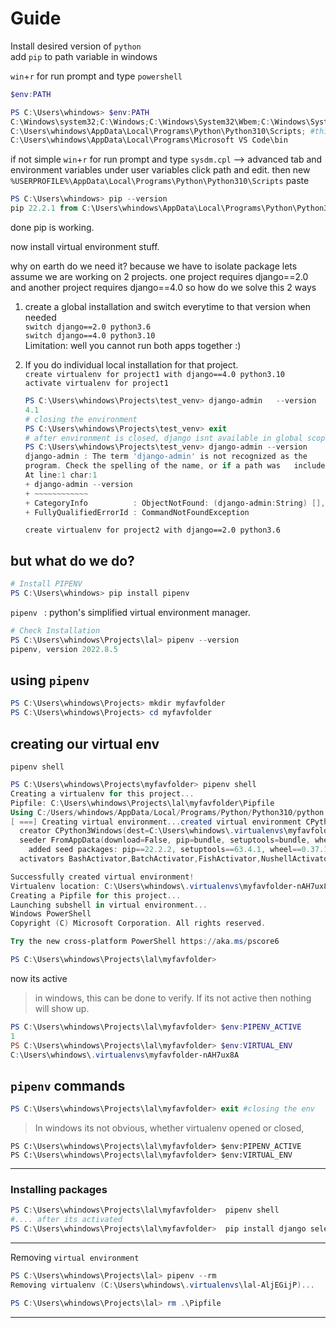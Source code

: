 <!-- guide.md -->
# Guide

Install desired version of `python`  
add `pip` to path variable in windows

`win`+`r` for run prompt and type `powershell`

```powershell
$env:PATH

PS C:\Users\whindows> $env:PATH
C:\Windows\system32;C:\Windows;C:\Windows\System32\Wbem;C:\Windows\System32\WindowsPowerShell\v1.0\;C:\Windows\System32\OpenSSH\;C:\Program Files\Git\cmd;C:\Users\whindows\AppData\Local\Microsoft\WindowsApps;
C:\Users\whindows\AppData\Local\Programs\Python\Python310\Scripts; #this should be there
C:\Users\whindows\AppData\Local\Programs\Microsoft VS Code\bin
```
if not simple
`win`+`r` for run prompt and type `sysdm.cpl` --> advanced tab and environment variables
under user variables click path and edit.
then new 
`%USERPROFILE%\AppData\Local\Programs\Python\Python310\Scripts` paste

```powershell
PS C:\Users\whindows> pip --version
pip 22.2.1 from C:\Users\whindows\AppData\Local\Programs\Python\Python310\lib\site-packages\pip (python 3.10)
```
done pip is working.

now install virtual environment stuff.

why on earth do we need it? because we have to isolate package
lets assume we are working on 2 projects.
one project requires django==2.0 and another project requires django==4.0
so how do we solve this 2 ways
1. create a global installation and switch everytime to that version when needed  
    `switch django==2.0 python3.6`    
    `switch django==4.0 python3.10`  
    Limitation: well you cannot run both apps together :)
2. If you do individual local installation for that project.  
    `create virtualenv for project1 with django==4.0 python3.10 `
    `activate virtualenv for project1`
    ```powershell
    PS C:\Users\whindows\Projects\test_venv> django-admin   --version
    4.1
    # closing the environment
    PS C:\Users\whindows\Projects\test_venv> exit
    # after environment is closed, django isnt available in global scope
    PS C:\Users\whindows\Projects\test_venv> django-admin --version
    django-admin : The term 'django-admin' is not recognized as the     name of a cmdlet, function, script file, or operable
    program. Check the spelling of the name, or if a path was   included, verify that the path is correct and try again.
    At line:1 char:1
    + django-admin --version
    + ~~~~~~~~~~~~
    + CategoryInfo          : ObjectNotFound: (django-admin:String) [], CommandNotFoundException
    + FullyQualifiedErrorId : CommandNotFoundException
    ``` 

    `create virtualenv for project2 with django==2.0 python3.6 `

## but what do we do?
```powershell
# Install PIPENV
PS C:\Users\whindows> pip install pipenv
```
`pipenv ` : python's simplified virtual environment manager.
```powershell
# Check Installation
PS C:\Users\whindows\Projects\lal> pipenv --version
pipenv, version 2022.8.5
```

## using `pipenv`
```powershell
PS C:\Users\whindows\Projects> mkdir myfavfolder
PS C:\Users\whindows\Projects> cd myfavfolder
```

## creating our virtual env
`pipenv shell`
```powershell
PS C:\Users\whindows\Projects\myfavfolder> pipenv shell
Creating a virtualenv for this project...
Pipfile: C:\Users\whindows\Projects\lal\myfavfolder\Pipfile
Using C:/Users/whindows/AppData/Local/Programs/Python/Python310/python.exe (3.10.6) to create virtualenv...
[ ===] Creating virtual environment...created virtual environment CPython3.10.6.final.0-64 in 1213ms
  creator CPython3Windows(dest=C:\Users\whindows\.virtualenvs\myfavfolder-nAH7ux8A, clear=False, no_vcs_ignore=False, global=False)
  seeder FromAppData(download=False, pip=bundle, setuptools=bundle, wheel=bundle, via=copy, app_data_dir=C:\Users\whindows\AppData\Local\pypa\virtualenv)
    added seed packages: pip==22.2.2, setuptools==63.4.1, wheel==0.37.1
  activators BashActivator,BatchActivator,FishActivator,NushellActivator,PowerShellActivator,PythonActivator

Successfully created virtual environment!
Virtualenv location: C:\Users\whindows\.virtualenvs\myfavfolder-nAH7ux8A
Creating a Pipfile for this project...
Launching subshell in virtual environment...
Windows PowerShell
Copyright (C) Microsoft Corporation. All rights reserved.

Try the new cross-platform PowerShell https://aka.ms/pscore6

PS C:\Users\whindows\Projects\lal\myfavfolder>
```

now its active
> in windows, this can be done to verify. If its not active then nothing will show up.
```powershell
PS C:\Users\whindows\Projects\lal\myfavfolder> $env:PIPENV_ACTIVE
1
PS C:\Users\whindows\Projects\lal\myfavfolder> $env:VIRTUAL_ENV
C:\Users\whindows\.virtualenvs\myfavfolder-nAH7ux8A
```

## `pipenv` commands
```powershell
PS C:\Users\whindows\Projects\lal\myfavfolder> exit #closing the env
```
> In windows its not obvious, whether virtualenv opened or closed,
```
PS C:\Users\whindows\Projects\lal\myfavfolder> $env:PIPENV_ACTIVE
PS C:\Users\whindows\Projects\lal\myfavfolder> $env:VIRTUAL_ENV
```
---
### Installing packages
```powershell
PS C:\Users\whindows\Projects\lal\myfavfolder>  pipenv shell
#.... after its activated
PS C:\Users\whindows\Projects\lal\myfavfolder>  pip install django selenium numpy pandas matplotlib fatflopflip 
```
---

Removing `virtual environment`
```powershell
PS C:\Users\whindows\Projects\lal> pipenv --rm
Removing virtualenv (C:\Users\whindows\.virtualenvs\lal-AljEGijP)...
```
```powershell
PS C:\Users\whindows\Projects\lal> rm .\Pipfile
```
---
